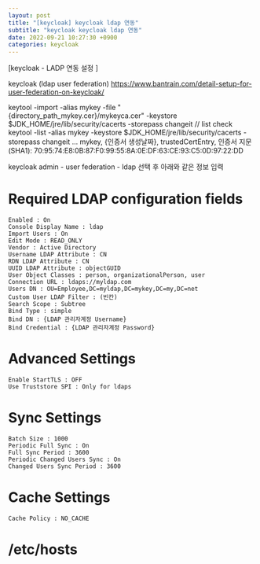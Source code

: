 ```yaml
---
layout: post
title: "[keycloak] keycloak ldap 연동"
subtitle: "keycloak keycloak ldap 연동"
date: 2022-09-21 10:27:30 +0900
categories: keycloak
---
```

[keycloak - LADP 연동 설정 ]

keycloak (ldap user federation)
	https://www.bantrain.com/detail-setup-for-user-federation-on-keycloak/

keytool -import -alias mykey -file "{directory_path_mykey.cer}/mykeyca.cer" -keystore $JDK_HOME/jre/lib/security/cacerts -storepass changeit
// list check
keytool -list -alias mykey -keystore $JDK_HOME/jre/lib/security/cacerts -storepass changeit
...
mykey, {인증서 생성날짜}, trustedCertEntry,
인증서 지문(SHA1): 70:95:74:E8:0B:87:F0:99:55:8A:0E:DF:63:CE:93:C5:0D:97:22:DD

keycloak admin - user federation - ldap 선택 후 아래와 같은 정보 입력

# Required LDAP configuration fields
	Enabled : On
	Console Display Name : ldap
	Import Users : On
	Edit Mode : READ_ONLY
	Vendor : Active Directory
	Username LDAP Attribute : CN
	RDN LDAP Attribute : CN
	UUID LDAP Attribute : objectGUID
	User Object Classes : person, organizationalPerson, user
	Connection URL : ldaps://myldap.com
	Users DN : OU=Employee,DC=myldap,DC=mykey,DC=my,DC=net
	Custom User LDAP Filter : (빈칸)
	Search Scope : Subtree
	Bind Type : simple
	Bind DN : {LDAP 관리자계정 Username}
	Bind Credential : {LDAP 관리자계정 Password}


# Advanced Settings
	Enable StartTLS : OFF
	Use Truststore SPI : Only for ldaps


# Sync Settings
	Batch Size : 1000
	Periodic Full Sync : On
	Full Sync Period : 3600
	Periodic Changed Users Sync : On
	Changed Users Sync Period : 3600

# Cache Settings
	Cache Policy : NO_CACHE

# /etc/hosts
